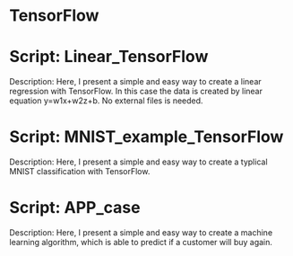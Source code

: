# TensorFlow

# Script: Linear_TensorFlow

Description: Here, I present a simple and easy way to create a linear regression with TensorFlow. In this case the data is created by linear equation y=w1x+w2z+b. No external files is needed.

# Script: MNIST_example_TensorFlow

Description: Here, I present a simple and easy way to create a typlical MNIST classification with TensorFlow.


# Script: APP_case

Description: Here, I present a simple and easy way to create a machine learning algorithm, which is able to predict if a customer will buy again.
